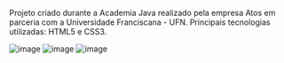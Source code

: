 Projeto criado durante a Academia Java realizado pela empresa Atos em parceria com a Universidade Franciscana - UFN. 
Principais tecnologias utilizadas: HTML5 e CSS3.

![image](https://user-images.githubusercontent.com/104435024/209696620-0a90a675-a7fc-40f9-bf09-6f5619fad7e2.png)
![image](https://user-images.githubusercontent.com/104435024/209696828-596c76d0-7473-4fad-8665-4c8f32cef8c6.png)
![image](https://user-images.githubusercontent.com/104435024/209697256-7d444a33-7f47-473b-96da-cc877da3f7b2.png)
